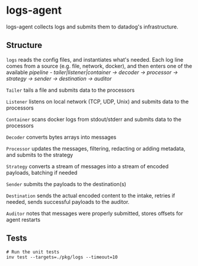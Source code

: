 # logs-agent

logs-agent collects logs and submits them to datadog's infrastructure.

## Structure

`logs` reads the config files, and instantiates what's needed.
Each log line comes from a source (e.g. file, network, docker), and then enters one of the available _pipeline - tailer|listener|container -> decoder -> processor -> strategy -> sender -> destination -> auditor_

`Tailer` tails a file and submits data to the processors

`Listener` listens on local network (TCP, UDP, Unix) and submits data to the processors

`Container` scans docker logs from stdout/stderr and submits data to the processors

`Decoder` converts bytes arrays into messages

`Processor` updates the messages, filtering, redacting or adding metadata, and submits to the strategy

`Strategy` converts a stream of messages into a stream of encoded payloads, batching if needed

`Sender` submits the payloads to the destination(s)

`Destination` sends the actual encoded content to the intake, retries if needed, sends successful payloads to the auditor.

`Auditor` notes that messages were properly submitted, stores offsets for agent restarts

## Tests

```
# Run the unit tests
inv test --targets=./pkg/logs --timeout=10

```
